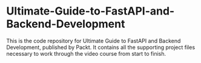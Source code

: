 # Ultimate-Guide-to-FastAPI-and-Backend-Development
This is the code repository for Ultimate Guide to FastAPI and Backend Development, published by Packt. It contains all the supporting project files necessary to work through the video course from start to finish.
